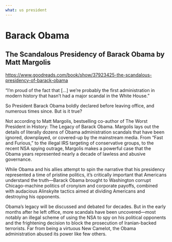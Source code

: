 ```yaml
---
what: us president
---
```


# Barack Obama

## The Scandalous Presidency of Barack Obama by Matt Margolis

<https://www.goodreads.com/book/show/37923425-the-scandalous-presidency-of-barack-obama>

“I’m proud of the fact that [...] we’re probably the first administration in modern history that hasn’t had a major scandal in the White House.”

So President Barack Obama boldly declared before leaving office, and numerous times since. But is it true?

Not according to Matt Margolis, bestselling co-author of The Worst President in History: The Legacy of Barack Obama. Margolis lays out the details of literally dozens of Obama administration scandals that have been ignored, downplayed, or covered-up by the mainstream media. From “Fast and Furious,” to the illegal IRS targeting of conservative groups, to the recent NSA spying outrage, Margolis makes a powerful case that the Obama years represented nearly a decade of lawless and abusive governance.

While Obama and his allies attempt to spin the narrative that his presidency represented a time of pristine politics, it’s critically important that Americans understand the truth—Barack Obama brought to Washington corrupt Chicago-machine politics of cronyism and corporate payoffs, combined with audacious Alinskyite tactics aimed at dividing Americans and destroying his opponents.

Obama’s legacy will be discussed and debated for decades. But in the early months after he left office, more scandals have been uncovered—most notably an illegal scheme of using the NSA to spy on his political opponents and the frightening decision to block the prosecution of Iranian-backed terrorists. Far from being a virtuous New Camelot, the Obama administration abused its power like few others.
